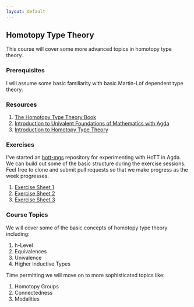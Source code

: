```yaml
---
layout: default
---
```


## Homotopy Type Theory

This course will cover some more advanced topics in homotopy type theory.

### Prerequisites

I will assume some basic familiarity with basic Martin-Lof dependent
type theory.

### Resources

1. [The Homotopy Type Theory Book](https://homotopytypetheory.org/book/)
1. [Introduction to Univalent Foundations of Mathematics with Agda](https://www.cs.bham.ac.uk/~mhe/HoTT-UF-in-Agda-Lecture-Notes/)
1. [Introduction to Homotopy Type Theory](https://arxiv.org/abs/2212.11082)

### Exercises

I've started an [hott-mgs](https://github.com/ericfinster/hott-mgs) repository for experimenting with HoTT in Agda.  We can build out some of the basic structure during the exercise sessions.  Feel free to clone and submit pull requests so that we make progress as the week progresses.

1. [Exercise Sheet 1](files/hott-mgs-exercises-1.pdf)
1. [Exercise Sheet 2](files/hott-mgs-exercises-2.pdf)
1. [Exercise Sheet 3](files/hott-mgs-exercises-3.pdf)

### Course Topics

We will cover some of the basic concepts of homotopy type theory 
including:

1. h-Level
1. Equivalences
1. Univalence
1. Higher Inductive Types

Time permitting we will move on to more sophisticated topics like:

1. Homotopy Groups
1. Connectedness
1. Modalities 
